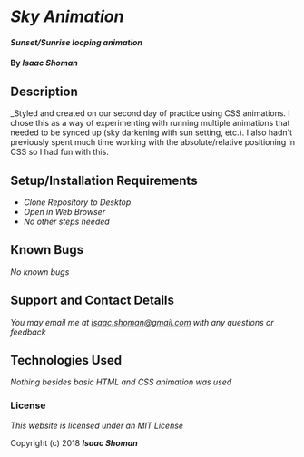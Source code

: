 # _Sky Animation_

#### _Sunset/Sunrise looping animation_

#### By _**Isaac Shoman**_

## Description

_Styled and created on our second day of practice using CSS animations. I chose this as a way of experimenting with running multiple animations that needed to be synced up (sky darkening with sun setting, etc.). I also hadn't previously spent much time working with the absolute/relative positioning in CSS so I had fun with this.

## Setup/Installation Requirements

* _Clone Repository to Desktop_
* _Open in Web Browser_
* _No other steps needed_

## Known Bugs

_No known bugs_

## Support and Contact Details

_You may email me at isaac.shoman@gmail.com with any questions or feedback_

## Technologies Used

_Nothing besides basic HTML and CSS animation was used_

### License

*This website is licensed under an MIT License*

Copyright (c) 2018 **_Isaac Shoman_**
